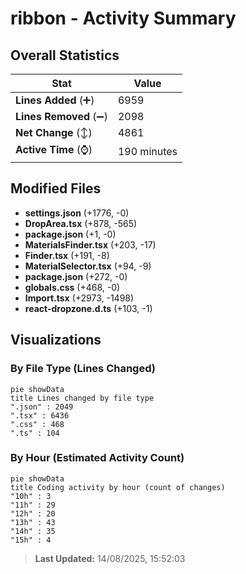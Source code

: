 # ribbon - Activity Summary 

## Overall Statistics

| Stat                   | Value                                                             |
| ---------------------- | ----------------------------------------------------------------- |
| **Lines Added** (➕)   | 6959                                          |
| **Lines Removed** (➖) | 2098                                        |
| **Net Change** (↕)    | 4861                |
| **Active Time** (⌚)   | 190 minutes |


## Modified Files
- **settings.json** (+1776, -0)
- **DropArea.tsx** (+878, -565)
- **package.json** (+1, -0)
- **MaterialsFinder.tsx** (+203, -17)
- **Finder.tsx** (+191, -8)
- **MaterialSelector.tsx** (+94, -9)
- **package.json** (+272, -0)
- **globals.css** (+468, -0)
- **Import.tsx** (+2973, -1498)
- **react-dropzone.d.ts** (+103, -1)

## Visualizations

### By File Type (Lines Changed)

```mermaid
pie showData
title Lines changed by file type
".json" : 2049
".tsx" : 6436
".css" : 468
".ts" : 104
```

### By Hour (Estimated Activity Count)

```mermaid
pie showData
title Coding activity by hour (count of changes)
"10h" : 3
"11h" : 29
"12h" : 20
"13h" : 43
"14h" : 35
"15h" : 4
```


> **Last Updated:** 14/08/2025, 15:52:03